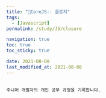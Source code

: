 ```yaml
---
title: "🐯CoreJS:: 클로저"
tags:
  - [Javascript]
permalink: /study/JS/closure

navigation: true
toc: true
toc_sticky: true

date: 2021-08-08
last_modified_at: 2021-08-08
---
```


![]()

`주니어 개발자의 개인 공부 과정을 기록합니다.`

